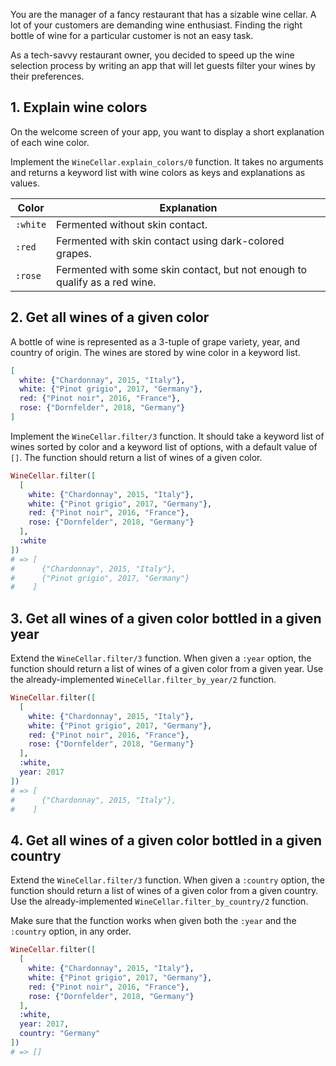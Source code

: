 You are the manager of a fancy restaurant that has a sizable wine cellar. A lot of your customers are demanding wine enthusiast. Finding the right bottle of wine for a particular customer is not an easy task.

As a tech-savvy restaurant owner, you decided to speed up the wine selection process by writing an app that will let guests filter your wines by their preferences.

## 1. Explain wine colors

On the welcome screen of your app, you want to display a short explanation of each wine color.

Implement the `WineCellar.explain_colors/0` function. It takes no arguments and returns a keyword list with wine colors as keys and explanations as values.

| Color    | Explanation                                                                |
| -------- | -------------------------------------------------------------------------- |
| `:white` | Fermented without skin contact.                                            |
| `:red`   | Fermented with skin contact using dark-colored grapes.                     |
| `:rose`  | Fermented with some skin contact, but not enough to qualify as a red wine. |

## 2. Get all wines of a given color

A bottle of wine is represented as a 3-tuple of grape variety, year, and country of origin. The wines are stored by wine color in a keyword list.

```elixir
[
  white: {"Chardonnay", 2015, "Italy"},
  white: {"Pinot grigio", 2017, "Germany"},
  red: {"Pinot noir", 2016, "France"},
  rose: {"Dornfelder", 2018, "Germany"}
]
```

Implement the `WineCellar.filter/3` function. It should take a keyword list of wines sorted by color and a keyword list of options, with a default value of `[]`. The function should return a list of wines of a given color.

```elixir
WineCellar.filter([
  [
    white: {"Chardonnay", 2015, "Italy"},
    white: {"Pinot grigio", 2017, "Germany"},
    red: {"Pinot noir", 2016, "France"},
    rose: {"Dornfelder", 2018, "Germany"}
  ],
  :white
])
# => [
#      {"Chardonnay", 2015, "Italy"},
#      {"Pinot grigio", 2017, "Germany"}
#    ]
```

## 3. Get all wines of a given color bottled in a given year

Extend the `WineCellar.filter/3` function. When given a `:year` option, the function should return a list of wines of a given color from a given year. Use the already-implemented `WineCellar.filter_by_year/2` function.

```elixir
WineCellar.filter([
  [
    white: {"Chardonnay", 2015, "Italy"},
    white: {"Pinot grigio", 2017, "Germany"},
    red: {"Pinot noir", 2016, "France"},
    rose: {"Dornfelder", 2018, "Germany"}
  ],
  :white,
  year: 2017
])
# => [
#      {"Chardonnay", 2015, "Italy"},
#    ]
```

## 4. Get all wines of a given color bottled in a given country

Extend the `WineCellar.filter/3` function. When given a `:country` option, the function should return a list of wines of a given color from a given country. Use the already-implemented `WineCellar.filter_by_country/2` function.

Make sure that the function works when given both the `:year` and the `:country` option, in any order.

```elixir
WineCellar.filter([
  [
    white: {"Chardonnay", 2015, "Italy"},
    white: {"Pinot grigio", 2017, "Germany"},
    red: {"Pinot noir", 2016, "France"},
    rose: {"Dornfelder", 2018, "Germany"}
  ],
  :white,
  year: 2017,
  country: "Germany"
])
# => []
```
